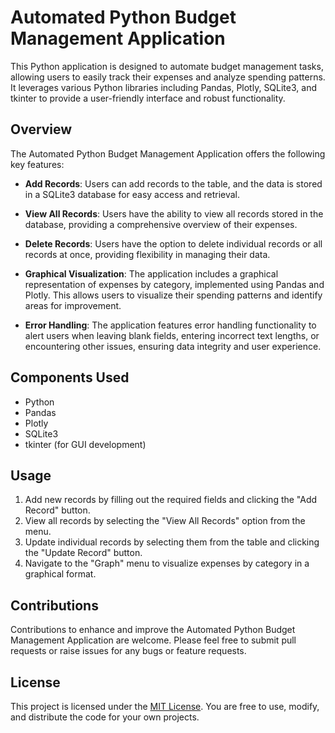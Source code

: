 # Automated Python Budget Management Application

This Python application is designed to automate budget management tasks, allowing users to easily track their expenses and analyze spending patterns. It leverages various Python libraries including Pandas, Plotly, SQLite3, and tkinter to provide a user-friendly interface and robust functionality.

## Overview

The Automated Python Budget Management Application offers the following key features:

- **Add Records**: Users can add records to the table, and the data is stored in a SQLite3 database for easy access and retrieval.

- **View All Records**: Users have the ability to view all records stored in the database, providing a comprehensive overview of their expenses.

- **Delete Records**: Users have the option to delete individual records or all records at once, providing flexibility in managing their data.

- **Graphical Visualization**: The application includes a graphical representation of expenses by category, implemented using Pandas and Plotly. This allows users to visualize their spending patterns and identify areas for improvement.

- **Error Handling**: The application features error handling functionality to alert users when leaving blank fields, entering incorrect text lengths, or encountering other issues, ensuring data integrity and user experience.

## Components Used

- Python
- Pandas
- Plotly
- SQLite3
- tkinter (for GUI development)


## Usage

1. Add new records by filling out the required fields and clicking the "Add Record" button.
2. View all records by selecting the "View All Records" option from the menu.
3. Update individual records by selecting them from the table and clicking the "Update Record" button.
4. Navigate to the "Graph" menu to visualize expenses by category in a graphical format.

## Contributions

Contributions to enhance and improve the Automated Python Budget Management Application are welcome. Please feel free to submit pull requests or raise issues for any bugs or feature requests.

## License

This project is licensed under the [MIT License](LICENSE). You are free to use, modify, and distribute the code for your own projects.